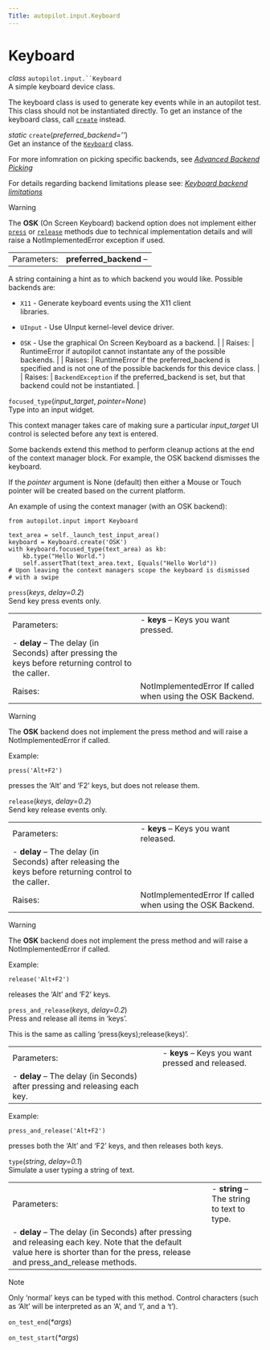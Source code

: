 ```yaml
---
Title: autopilot.input.Keyboard
---
```

        
Keyboard
========

 *class* `autopilot.input.``Keyboard`<a href="#Keyboard" class="reference internal"></a><a href="#autopilot.input.Keyboard" class="headerlink" title="Permalink to this definition"></a>  
A simple keyboard device class.

The keyboard class is used to generate key events while in an autopilot test. This class should not be instantiated directly. To get an instance of the keyboard class, call <a href="#autopilot.input.Keyboard.create" class="reference internal" title="autopilot.input.Keyboard.create"><code class="xref py py-meth docutils literal">create</code></a> instead.

 *static* `create`(*preferred\_backend=''*)<a href="#Keyboard.create" class="reference internal"></a><a href="#autopilot.input.Keyboard.create" class="headerlink" title="Permalink to this definition"></a>  
Get an instance of the <a href="#autopilot.input.Keyboard" class="reference internal" title="autopilot.input.Keyboard"><code class="xref py py-class docutils literal">Keyboard</code></a> class.

For more infomration on picking specific backends, see <a href="../tutorial-advanced_autopilot.md#tut-picking-backends" class="reference internal"><em>Advanced Backend Picking</em></a>

For details regarding backend limitations please see: <a href="../tutorial-advanced_autopilot.md#keyboard-backend-limitations" class="reference internal"><em>Keyboard backend limitations</em></a>

Warning

The **OSK** (On Screen Keyboard) backend option does not implement either <a href="#autopilot.input.Keyboard.press" class="reference internal" title="autopilot.input.Keyboard.press"><code class="xref py py-meth docutils literal">press</code></a> or <a href="#autopilot.input.Keyboard.release" class="reference internal" title="autopilot.input.Keyboard.release"><code class="xref py py-meth docutils literal">release</code></a> methods due to technical implementation details and will raise a NotImplementedError exception if used.

|             |                                                                                                                    |
|-------------|--------------------------------------------------------------------------------------------------------------------|
| Parameters: | **preferred\_backend** –                                                                                           
  A string containing a hint as to which backend you would like. Possible backends are:                               
                                                                                                                      
  -   `X11` - Generate keyboard events using the X11 client                                                           
      libraries.                                                                                                      
                                                                                                                      
  -   `UInput` - Use UInput kernel-level device driver.                                                               
  -   `OSK` - Use the graphical On Screen Keyboard as a backend.                                                      |
| Raises:     | RuntimeError if autopilot cannot instantate any of the possible backends.                                          |
| Raises:     | RuntimeError if the preferred\_backend is specified and is not one of the possible backends for this device class. |
| Raises:     | `BackendException` if the preferred\_backend is set, but that backend could not be instantiated.                   |

 `focused_type`(*input\_target*, *pointer=None*)<a href="#Keyboard.focused_type" class="reference internal"></a><a href="#autopilot.input.Keyboard.focused_type" class="headerlink" title="Permalink to this definition"></a>  
Type into an input widget.

This context manager takes care of making sure a particular *input\_target* UI control is selected before any text is entered.

Some backends extend this method to perform cleanup actions at the end of the context manager block. For example, the OSK backend dismisses the keyboard.

If the *pointer* argument is None (default) then either a Mouse or Touch pointer will be created based on the current platform.

An example of using the context manager (with an OSK backend):

    from autopilot.input import Keyboard

    text_area = self._launch_test_input_area()
    keyboard = Keyboard.create('OSK')
    with keyboard.focused_type(text_area) as kb:
        kb.type("Hello World.")
        self.assertThat(text_area.text, Equals("Hello World"))
    # Upon leaving the context managers scope the keyboard is dismissed
    # with a swipe

 `press`(*keys*, *delay=0.2*)<a href="#Keyboard.press" class="reference internal"></a><a href="#autopilot.input.Keyboard.press" class="headerlink" title="Permalink to this definition"></a>  
Send key press events only.

|             |                                                                                                        |
|-------------|--------------------------------------------------------------------------------------------------------|
| Parameters: | -   **keys** – Keys you want pressed.                                                                  
  -   **delay** – The delay (in Seconds) after pressing the keys before returning control to the caller.  |
| Raises:     | NotImplementedError If called when using the OSK Backend.                                              |

Warning

The **OSK** backend does not implement the press method and will raise a NotImplementedError if called.

Example:

    press('Alt+F2')

presses the ‘Alt’ and ‘F2’ keys, but does not release them.

 `release`(*keys*, *delay=0.2*)<a href="#Keyboard.release" class="reference internal"></a><a href="#autopilot.input.Keyboard.release" class="headerlink" title="Permalink to this definition"></a>  
Send key release events only.

|             |                                                                                                         |
|-------------|---------------------------------------------------------------------------------------------------------|
| Parameters: | -   **keys** – Keys you want released.                                                                  
  -   **delay** – The delay (in Seconds) after releasing the keys before returning control to the caller.  |
| Raises:     | NotImplementedError If called when using the OSK Backend.                                               |

Warning

The **OSK** backend does not implement the press method and will raise a NotImplementedError if called.

Example:

    release('Alt+F2')

releases the ‘Alt’ and ‘F2’ keys.

 `press_and_release`(*keys*, *delay=0.2*)<a href="#Keyboard.press_and_release" class="reference internal"></a><a href="#autopilot.input.Keyboard.press_and_release" class="headerlink" title="Permalink to this definition"></a>  
Press and release all items in ‘keys’.

This is the same as calling ‘press(keys);release(keys)’.

|             |                                                                               |
|-------------|-------------------------------------------------------------------------------|
| Parameters: | -   **keys** – Keys you want pressed and released.                            
  -   **delay** – The delay (in Seconds) after pressing and releasing each key.  |

Example:

    press_and_release('Alt+F2')

presses both the ‘Alt’ and ‘F2’ keys, and then releases both keys.

 `type`(*string*, *delay=0.1*)<a href="#Keyboard.type" class="reference internal"></a><a href="#autopilot.input.Keyboard.type" class="headerlink" title="Permalink to this definition"></a>  
Simulate a user typing a string of text.

|             |                                                                                                                                                                                        |
|-------------|----------------------------------------------------------------------------------------------------------------------------------------------------------------------------------------|
| Parameters: | -   **string** – The string to text to type.                                                                                                                                           
  -   **delay** – The delay (in Seconds) after pressing and releasing each key. Note that the default value here is shorter than for the press, release and press\_and\_release methods.  |

Note

Only ‘normal’ keys can be typed with this method. Control characters (such as ‘Alt’ will be interpreted as an ‘A’, and ‘l’, and a ‘t’).

 `on_test_end`(*\*args*)<a href="#autopilot.input.Keyboard.on_test_end" class="headerlink" title="Permalink to this definition"></a>  

 `on_test_start`(*\*args*)<a href="#autopilot.input.Keyboard.on_test_start" class="headerlink" title="Permalink to this definition"></a>  

